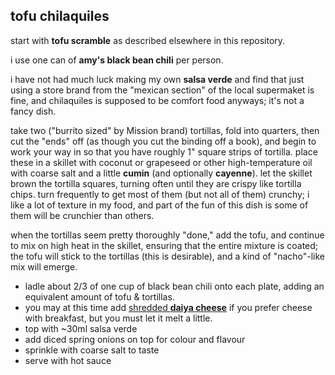 tofu chilaquiles
---
start with **tofu scramble** as described elsewhere in this repository.

i use one can of **amy's black bean chili** per person.

i have not had much luck making my own **salsa verde** and find that just using a store brand from the "mexican section" of the local supermaket is fine, and chilaquiles is supposed to be comfort food anyways; it's not a fancy dish.

take two ("burrito sized" by Mission brand) tortillas, fold into quarters, then cut the "ends" off (as though you cut the binding off a book), and begin to work your way in so that you have roughly 1" square strips of tortilla. place these in a skillet with coconut or grapeseed or other high-temperature oil with coarse salt and a little **cumin** (and optionally **cayenne**). let the skillet brown the tortilla squares, turning often until they are crispy like tortilla chips. turn frequently to get most of them (but not all of them) crunchy; i like a lot of texture in my food, and part of the fun of this dish is some of them will be crunchier than others.

when the tortillas seem pretty thoroughly "done," add the tofu, and continue to mix on high heat in the skillet, ensuring that the entire mixture is coated; the tofu will stick to the tortillas (this is desirable), and a kind of "nacho"-like mix will emerge.

- ladle about 2/3 of one cup of black bean chili onto each plate, adding an equivalent amount of tofu & tortillas.
- you may at this time add [shredded **daiya cheese**](http://daiyafoods.com/our-foods/shreds/cheddar/) if you prefer cheese with breakfast, but you must let it melt a little.
- top with ~30ml salsa verde
- add diced spring onions on top for colour and flavour
- sprinkle with coarse salt to taste
- serve with hot sauce

